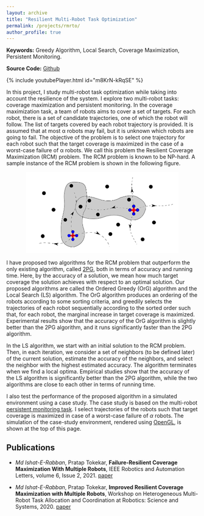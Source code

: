 ```yaml
---
layout: archive
title: "Resilient Multi-Robot Task Optimization"
permalink: /projects/rmrto/
author_profile: true
---
```


**Keywords:** Greedy Algorithm, Local Search, Coverage Maximization, Persistent Monitoring.

**Source Code:** [Github](https://github.com/ieranik/rcm)

{% include youtubePlayer.html id="m8KrN-kRqSE" %}

In this project, I study multi-robot task optimization while taking into account the resilience of the system. I explore two multi-robot tasks: coverage maximization and persistent monitoring. In the coverage maximization task, a team of robots aims to cover a set of targets. For each robot, there is a set of candidate trajectories, one of which the robot will follow. The list of targets covered by each robot trajectory is provided. It is assumed that at most α robots may fail, but it is unknown which robots are going to fail. The objective of the problem is to select one trajectory for each robot such that the target coverage is maximized in the case of a worst-case failure of α robots. We call this problem the Resilient Coverage Maximization (RCM) problem. The RCM problem is known to be NP-hard. A sample instance of the RCM problem is shown in the following figure.

<p align="center">
  <img src="/images/rcm.png" width="400" />
</p>

I have proposed two algorithms for the RCM problem that outperform the only existing algorithm, called [2PG](https://ieeexplore.ieee.org/document/8534468), both in terms of accuracy and running time. Here, by the accuracy of a solution, we mean how much target coverage the solution achieves with respect to an optimal solution. Our proposed algorithms are called the Ordered Greedy (OrG) algorithm and the Local Search (LS) algorithm. The OrG algorithm produces an ordering of the robots according to some sorting criteria, and greedily selects the trajectories of each robot sequentially according to the sorted order such that, for each robot, the marginal increase in target coverage is maximized. Experimental results show that the accuracy of the OrG algorithm is slightly better than the 2PG algorithm, and it runs significantly faster than the 2PG algorithm.

In the LS algorithm, we start with an initial solution to the RCM problem. Then, in each iteration, we consider a set of neighbors (to be defined later) of the current solution, estimate the accuracy of the neighbors, and select the neighbor with the highest estimated accuracy. The algorithm terminates when we find a local optima. Empirical studies show that the accuracy of the LS algorithm is significantly better than the 2PG algorithm, while the two algorithms are close to each other in terms of running time.

I also test the performance of the proposed algorithm in a simulated environment using a case study. The case study is based on the multi-robot [persistent monitoring task](https://ieeexplore.ieee.org/abstract/document/8815211). I select trajectories of the robots such that target coverage is maximized in case of a worst-case failure of $\alpha$ robots. The simulation of the case-study environment, rendered using [OpenGL](https://open.gl/), is shown at the top of this page. 


Publications
----

- *Md Ishat-E-Rabban*, Pratap Tokekar, **Failure-Resilient Coverage Maximization With Multiple Robots**, IEEE Robotics and Automation Letters, volume 6, Issue 2, 2021.
[paper](https://ieranik.github.io/files/rcm.pdf)

- *Md Ishat-E-Rabban*, Pratap Tokekar, **Improved Resilient Coverage Maximization with Multiple Robots**, Workshop on Heterogeneous Multi-Robot Task Allocation and Coordination at Robotics: Science and Systems, 2020.
[paper](https://ieranik.github.io/files/rcmw.pdf)
